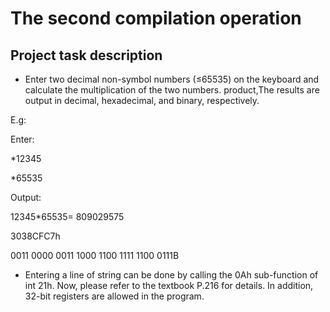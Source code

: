 # The second compilation operation
## Project task description
* Enter two decimal non-symbol numbers (≤65535) on the keyboard and calculate the multiplication of the two numbers. product,The results are output in decimal, hexadecimal, and binary, respectively.

E.g: 

Enter:

*12345

*65535 

Output: 

12345*65535= 809029575

3038CFC7h 

0011 0000 0011 1000 1100 1111 1100 0111B 

* Entering a line of string can be done by calling the 0Ah sub-function of int 21h. Now, please refer to the textbook P.216 for details. In addition, 32-bit registers are allowed in the program. 
